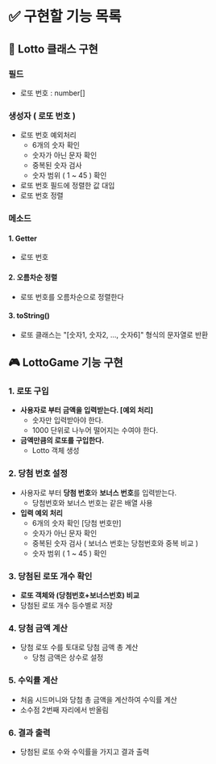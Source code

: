 # ✅ 구현할 기능 목록

## 🎰 Lotto 클래스 구현

### 필드

- 로또 번호 : number[]

### 생성자 ( 로또 번호 )

- 로또 번호 예외처리
  - 6개의 숫자 확인
  - 숫자가 아닌 문자 확인
  - 중복된 숫자 검사
  - 숫자 범위 ( 1 ~ 45 ) 확인
- 로또 번호 필드에 정렬한 값 대입
- 로또 번호 정렬

### 메소드

#### 1. Getter

- 로또 번호

#### 2. 오름차순 정렬

- 로또 번호를 오름차순으로 정렬한다

#### 3. toString()

- 로또 클래스는 "[숫자1, 숫자2, ..., 숫자6]" 형식의 문자열로 반환

## 🎮 LottoGame 기능 구현

### 1. 로또 구입

- **사용자로 부터 금액을 입력받는다. [예외 처리]**
  - 숫자만 입력받아야 한다.
  - 1000 단위로 나누어 떨어지는 수여야 한다.
- **금액만큼의 로또를 구입한다.**
  - Lotto 객체 생성

### 2. 당첨 번호 설정

- 사용자로 부터 **당첨 번호**와 **보너스 번호**를 입력받는다.
  - 당첨번호와 보너스 번호는 같은 배열 사용
- **입력 예외 처리**
  - 6개의 숫자 확인 [당첨 번호만]
  - 숫자가 아닌 문자 확인
  - 중복된 숫자 검사 ( 보너스 번호는 당첨번호와 중복 비교 )
  - 숫자 범위 ( 1 ~ 45 ) 확인

### 3. 당첨된 로또 개수 확인

- **로또 객체와 (당첨번호+보너스번호) 비교**
- 당첨된 로또 개수 등수별로 저장

### 4. 당첨 금액 계산

- 당첨 로또 수를 토대로 당첨 금액 총 계산
  - 당첨 금액은 상수로 설정

### 5. 수익률 계산

- 처음 시드머니와 당첨 총 금액을 계산하여 수익률 계산
- 소수점 2번째 자리에서 반올림

### 6. 결과 출력

- 당첨된 로또 수와 수익률을 가지고 결과 출력
